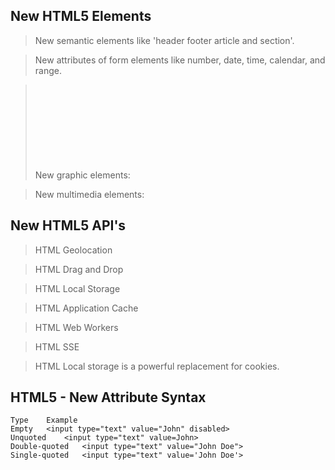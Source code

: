 ## New HTML5 Elements

>New semantic elements like 'header footer article and section'.
  
>New attributes of form elements like number, date, time, calendar, and range.

>New graphic elements: <svg> and <canvas>.
  
>New multimedia elements: <audio> and <video>.


## New HTML5 API's
>HTML Geolocation

>HTML Drag and Drop

>HTML Local Storage

>HTML Application Cache

>HTML Web Workers

>HTML SSE

>HTML Local storage is a powerful replacement for cookies.

## HTML5 - New Attribute Syntax
    Type	Example
    Empty	<input type="text" value="John" disabled>
    Unquoted	<input type="text" value=John>
    Double-quoted	<input type="text" value="John Doe">
    Single-quoted	<input type="text" value='John Doe'>
